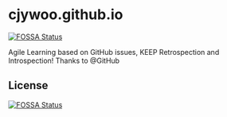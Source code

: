 # cjywoo.github.io
[![FOSSA Status](https://app.fossa.io/api/projects/git%2Bgithub.com%2Fcjywoo%2Fcjywoo.github.io.svg?type=shield)](https://app.fossa.io/projects/git%2Bgithub.com%2Fcjywoo%2Fcjywoo.github.io?ref=badge_shield)

Agile Learning based on GitHub issues, KEEP Retrospection and Introspection! Thanks to @GitHub


## License
[![FOSSA Status](https://app.fossa.io/api/projects/git%2Bgithub.com%2Fcjywoo%2Fcjywoo.github.io.svg?type=large)](https://app.fossa.io/projects/git%2Bgithub.com%2Fcjywoo%2Fcjywoo.github.io?ref=badge_large)